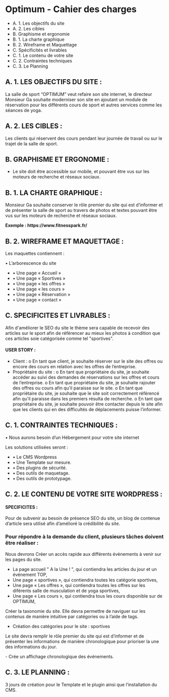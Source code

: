 # Optimum - Cahier des charges

-   A.	1. Les objectifs du site 
-   A.	2. Les cibles 
-   B.	Graphisme et ergonomie
-   B.  1. La charte graphique
-   B.  2. Wireframe et Maquettage
-   C.  Spécificités et livrables 
-   C.  1. Le contenu de votre site 
-   C.  2. Contraintes techniques 
-   C.  3. Le Planning

## A. 1. LES OBJECTIFS DU SITE :

<p>La salle de sport “OPTIMUM” veut refaire son site internet, le directeur Monsieur Ga souhaite moderniser son site en ajoutant un module de réservation pour les différents cours de sport et autres services comme les séances de yoga.
</p>

## A. 2. LES CIBLES :
<p>
Les clients qui réservent des cours pendant leur journée de travail ou sur le trajet de la salle de sport.
</p>

## B. GRAPHISME ET ERGONOMIE :

- Le site doit être accessible sur mobile, et pouvant être vus sur les moteurs de recherche et réseaux sociaux.

## B. 1. LA CHARTE GRAPHIQUE :
<p>
Monsieur Ga souhaite conserver le rôle premier du site qui est d’informer et de présenter la salle de sport au travers de photos et textes pouvant être vus sur les moteurs de recherche et réseaux sociaux.
</p>
<p><strong>Exemple : https://www.fitnesspark.fr/</strong></p>

## B. 2. WIREFRAME ET MAQUETTAGE :

<p>Les maquettes contiennent :</p>

• L’arborescence du site 

- • Une page « Accueil »
- • Une page « Sportives »
- • Une page « les offres »
- • Une page « les cours »
- • Une page « Réservation »
- • Une page « contact »



## C. SPECIFICITES ET LIVRABLES :

Afin d'améliorer le SEO du site le thème sera capable de recevoir des articles sur le sport afin de référencer au mieux les photos à condition que ces articles soie catégorisée comme tel "sportives".

####  USER STORY :
-	Client :
    o	En tant que client, je souhaite réserver sur le site des offres ou encore des cours en relation avec les offres de l’entreprise.
-	Propriétaire du site :
    o	En tant que propriétaire du site, je souhaite accéder au suivi des demandes de réservations sur les offres et cours de l’entreprise.
    o	En tant que propriétaire du site, je souhaite rajouter des offres ou cours afin qu’il paraisse sur le site.
    o	En tant que propriétaire du site, je souhaite que le site soit correctement référencé afin qu’il paraisse dans les premiers résulta de recherche.
    o	En tant que propriétaire du site, je souhaite pouvoir être contacter depuis le site afin que les clients qui en des difficultés de déplacements puisse l’informer.


## C. 1. CONTRAINTES TECHNIQUES :


•	Nous aurons besoin d’un Hébergement pour votre site internet
<p>Les solutions utilisées seront :</p>

-    • Le CMS Wordpress
-    • Une Template sur mesure. 
-    • Des plugins de sécurité.
-    • Des outils de maquetage. 
-    • Des outils de prototypage. 


## C. 2. LE CONTENU DE VOTRE SITE WORDPRESS :

#### SPECIFICITES :
Pour de subvenir au besoin de présence SEO du site, un blog de contenue d’article sera utilisé afin d’amélioré la crédibilité du site.

### Pour répondre à la demande du client, plusieurs tâches doivent être réaliser :
<p>
Nous devrons Créer un accès rapide aux différents évènements à venir sur les pages du site. 
</p>

- La page accueil " A la Une ! ", qui contiendra les articles du jour et un événement TOP,
- Une page « sportives », qui contiendra toutes les catégorie sportives,
- Une page « Les offres », qui contiendra toutes les offres sur les diférents salle de musculation et de yoga sportives,
- Une page « Les cours », qui contiendra tous les cours disponible sur de OPTIMUM,

<p>
Créer la taxonomie du site. Elle devra permettre de naviguer sur les contenus de manière intuitive par catégories ou à l’aide de tags. 
</p>

- Création des catégories pour le site : sportives 
<p>
 Le site devra remplir le rôle premier du site qui est d’informer et de présenter les informations de manière chronologique pour prioriser la une des informations du jour.
</p>
-	Crée un affichage chronologique des événements.

## C.	3. LE PLANNING :

<p>3 jours de création pour le Template et le plugin ainsi que l’installation du CMS.</p>




